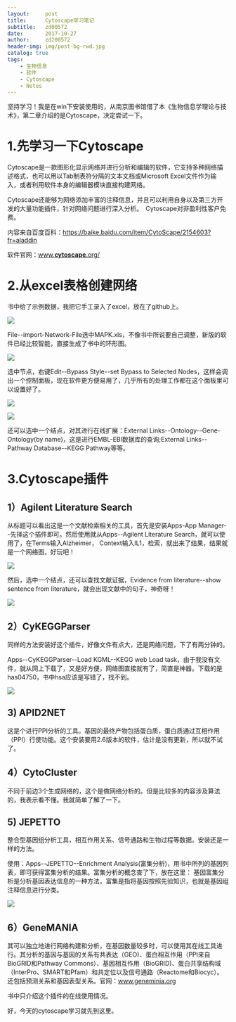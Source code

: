 ```yaml
---
layout:     post
title:      Cytoscape学习笔记
subtitle:   zd00572
date:       2017-10-27
author:     zd200572
header-img: img/post-bg-rwd.jpg
catalog: true
tags:
    - 生物信息
    - 软件
    - Cytoscape
    - Notes
---
```

坚持学习！我是在win下安装使用的，从南京图书馆借了本《生物信息学理论与技术》，第二章介绍的是Cytoscape，决定尝试一下。

# 1.先学习一下Cytoscape

Cytoscape是一款图形化显示网络并进行分析和编辑的软件，它支持多种网络描述格式，也可以用以Tab制表符分隔的文本文档或Microsoft Excel文件作为输入，或者利用软件本身的编辑器模块直接构建网络。

Cytoscape还能够为网络添加丰富的注释信息，并且可以利用自身以及第三方开发的大量功能插件，针对网络问题进行深入分析。　Cytoscape对非盈利性客户免费。

内容来自百度百科：https://baike.baidu.com/item/CytoScape/2154603?fr=aladdin

软件官网：[www.**cytoscape**.org/](http://www.baidu.com/link?url=seFMx9veKnQavh_poNAmXd-QHsp1nOL-vUOCti9lmAbf_xmoSf9-5Apu0ZCCTAwU)

# 2.从excel表格创建网络

书中给了示例数据，我把它手工录入了excel，放在了github上。

![](http://owxbk335s.bkt.clouddn.com/cytoscape-excel.png)

File--import-Network-File选中MAPK.xls，不像书中所说要自己调整，新版的软件已经比较智能，直接生成了书中的环形图。

![](http://owxbk335s.bkt.clouddn.com/cytoscape-import.png)

选中节点，右键Edit--Bypass Style--set Bypass to Selected Nodes，这样会调出一个控制面板，现在软件更方便易用了，几乎所有的处理工作都在这个面板里可以设置好了。

![](http://owxbk335s.bkt.clouddn.com/cytoscape-set%20node%20color.png)

![](http://owxbk335s.bkt.clouddn.com/cytoscape-excel-final.png)

还可以选中一个结点，对其进行在线扩展：External Links--Ontology--Gene-Ontology(by name)，这是进行EMBL-EBI数据库的查询;External Links--Pathway Database--KEGG Pathway等等。

# 3.Cytoscape插件

## 1）Agilent Literature Search

从标题可以看出这是一个文献检索相关的工具，首先是安装Apps-App Manager--先择这个插件即可。然后使用就从Apps--Agilent Literature Search，就可以使用了，在Terms输入Alzheimer， Context输入IL1，检索，就出来了结果，结果就是一个网络图，好玩吧！

![](http://owxbk335s.bkt.clouddn.com/cytoscape-agilent.png)

然后，选中一个结点，还可以查找文献证据，Evidence from literature--show sentence from literature，就会出现文献中的句子，神奇呀！

![](http://owxbk335s.bkt.clouddn.com/ctoscape-agi-sentences.png)

## 2）CyKEGGParser

同样的方法安装好这个插件，好像文件有点大，还是网络问题，下了有两分钟的。

Apps--CyKEGGParser--Load KGML--KEGG web Load task，由于我没有文件，就从网上下载了，又是好方便，网络图直接就有了，简直是神器。下载的是has04750，书中hsa应该是写错了，找不到。 

![](http://owxbk335s.bkt.clouddn.com/cykeggparser-1.png)

## 3) APID2NET

这是个进行PPI分析的工具。基因的最终产物包括蛋白质，蛋白质通过互相作用（PPI）行使功能。这个安装要用2.6版本的软件，估计是没有更新，所以就不试了。

## 4）CytoCluster

不同于前边3个生成网络的，这个是做网络分析的。但是比较多的内容涉及算法的，我表示看不懂。我就简单了解了一下。

## 5) JEPETTO

整合型基因组分析工具，相互作用关系、信号通路和生物过程等数据。安装还是一样的方法。

使用：Apps--JEPETTO--Enrichment Analysis(富集分析)，用书中所列的基因列表，即可获得富集分析的结果。富集分析的概念查了下，放在这里： 基因富集分析是分析基因表达信息的一种方法，富集是指将基因按照先验知识，也就是基因组注释信息进行分类。

![](http://owxbk335s.bkt.clouddn.com/cytoscape-JEPETTO.png)

## 6）GeneMANIA

其可以独立地进行网络构建和分析，在基因数量较多时，可以使用其在线工具进行。其分析的基因与基因的关系有共表达（GEO)、蛋白相互作用（PPI来自BioGRID和Pathway Commons）、基因相互作用（BioGRID)、蛋白共享结构域（InterPro、SMART和Pfam）和共定位以及信号通路（Reactome和Biocyc）。还包括预测关系和基因表型关系。官网：www.geneminia.org

书中只介绍这个插件的在线使用情况。

好，今天的cytoscape学习就先到这里。

